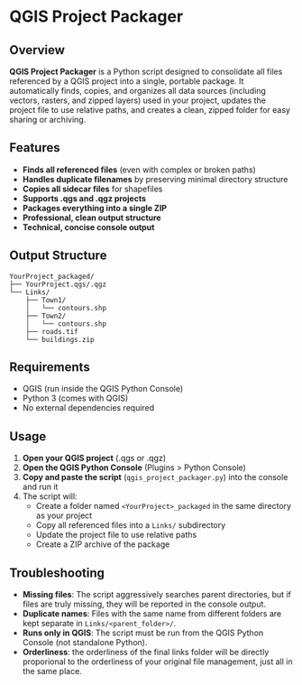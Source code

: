 # QGIS Project Packager

## Overview

**QGIS Project Packager** is a Python script designed to consolidate all files referenced by a QGIS project into a single, portable package. It automatically finds, copies, and organizes all data sources (including vectors, rasters, and zipped layers) used in your project, updates the project file to use relative paths, and creates a clean, zipped folder for easy sharing or archiving.

## Features
- **Finds all referenced files** (even with complex or broken paths)
- **Handles duplicate filenames** by preserving minimal directory structure
- **Copies all sidecar files** for shapefiles
- **Supports .qgs and .qgz projects**
- **Packages everything into a single ZIP**
- **Professional, clean output structure**
- **Technical, concise console output**

## Output Structure
```
YourProject_packaged/
├── YourProject.qgs/.qgz
└── Links/
    ├── Town1/
    │   └── contours.shp
    ├── Town2/
    │   └── contours.shp
    ├── roads.tif
    └── buildings.zip
```

## Requirements
- QGIS (run inside the QGIS Python Console)
- Python 3 (comes with QGIS)
- No external dependencies required

## Usage
1. **Open your QGIS project** (.qgs or .qgz)
2. **Open the QGIS Python Console** (Plugins > Python Console)
3. **Copy and paste the script** (`qgis_project_packager.py`) into the console and run it
4. The script will:
    - Create a folder named `<YourProject>_packaged` in the same directory as your project
    - Copy all referenced files into a `Links/` subdirectory
    - Update the project file to use relative paths
    - Create a ZIP archive of the package

## Troubleshooting
- **Missing files**: The script aggressively searches parent directories, but if files are truly missing, they will be reported in the console output.
- **Duplicate names**: Files with the same name from different folders are kept separate in `Links/<parent_folder>/`.
- **Runs only in QGIS**: The script must be run from the QGIS Python Console (not standalone Python).
- **Orderliness**: the orderliness of the final links folder will be directly proporional to the orderliness of your original file management, just all in the same place.

